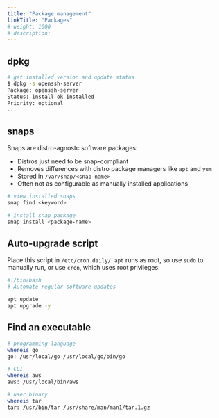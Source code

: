 ```yaml
---
title: "Package management"
linkTitle: "Packages"
# weight: 1000
# description:
---
```


## dpkg

```bash
# get installed version and update status
$ dpkg -s openssh-server
Package: openssh-server
Status: install ok installed
Priority: optional
...
```

## snaps

Snaps are distro-agnostc software packages:
- Distros just need to be snap-compliant
- Removes differences with distro package managers like `apt` and `yum`
- Stored in `/var/snap/<snap-name>`
- Often not as configurable as manually installed applications

```bash
# view installed snaps
snap find <keyword>

# install snap package
snap install <package-name>
```

## Auto-upgrade script

Place this script in `/etc/cron.daily/`. `apt` runs as root, so use `sudo` to manually run, or use `cron`, which uses root privileges:

```bash
#!/bin/bash
# Automate regular software updates

apt update
apt upgrade -y
```

## Find an executable

```bash
# programming language
whereis go
go: /usr/local/go /usr/local/go/bin/go

# CLI
whereis aws
aws: /usr/local/bin/aws

# user binary
whereis tar
tar: /usr/bin/tar /usr/share/man/man1/tar.1.gz

```